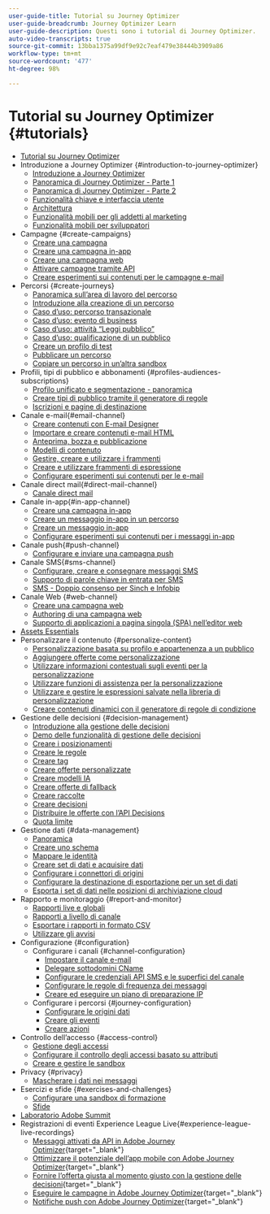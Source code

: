 ```yaml
---
user-guide-title: Tutorial su Journey Optimizer
user-guide-breadcrumb: Journey Optimizer Learn
user-guide-description: Questi sono i tutorial di Journey Optimizer.
auto-video-transcripts: true
source-git-commit: 13bba1375a99df9e92c7eaf479e38444b3909a86
workflow-type: tm+mt
source-wordcount: '477'
ht-degree: 98%

---
```



# Tutorial su Journey Optimizer {#tutorials}

+ [Tutorial su Journey Optimizer](/help/overview.md)
+ Introduzione a Journey Optimizer {#introduction-to-journey-optimizer}
   + [Introduzione a Journey Optimizer](/help/introduction/introduction.md)
   + [Panoramica di Journey Optimizer - Parte 1](/help/introduction/journey-optimizer-overview-part-1.md)
   + [Panoramica di Journey Optimizer - Parte 2](/help/introduction/journey-optimizer-overview-part-2.md)
   + [Funzionalità chiave e interfaccia utente](/help/introduction/key-capabilities-and-user-interface.md)
   + [Architettura](/help/introduction/architecture.md)
   + [Funzionalità mobili per gli addetti al marketing](/help/channels/mobile-capabilities.md)
   + [Funzionalità mobili per sviluppatori](/help/channels/mobile-capabilities-for-developers.md)
+ Campagne {#create-campaigns}
   + [Creare una campagna](/help/create-campaigns/create-a-campaign.md)
   + [Creare una campagna in-app](/help/create-campaigns/in-app.md)
   + [Creare una campagna web](https://experienceleague.adobe.com/docs/journey-optimizer-learn/tutorials/web-channel/create-a-web-campaign.html?lang=it)
   + [Attivare campagne tramite API](/help/create-campaigns/api-triggered-campaigns.md)
   + [Creare esperimenti sui contenuti per le campagne e-mail](/help/create-campaigns/content-experiments.md)
+ Percorsi {#create-journeys}
   + [Panoramica sull’area di lavoro del percorso](/help/create-journeys/overview-over-the-journey-canvas.md)
   + [Introduzione alla creazione di un percorso](/help/create-journeys/introduction-to-building-a-journey.md)
   + [Caso d’uso: percorso transazionale](/help/create-journeys/use-case-transactional-journey.md)
   + [Caso d’uso: evento di business](/help/create-journeys/use-case-business-event.md)
   + [Caso d’uso: attività “Leggi pubblico”](/help/create-journeys/use-case-read-audience.md)
   + [Caso d’uso: qualificazione di un pubblico](/help/create-journeys/use-case-audience-qualification.md)
   + [Creare un profilo di test](/help/create-journeys/test-a-journey.md)
   + [Pubblicare un percorso](/help/create-journeys/publish-a-journey.md)
   + [Copiare un percorso in un’altra sandbox](/help/create-journeys/copy-a-journey.md)
+ Profili, tipi di pubblico e abbonamenti {#profiles-audiences-subscriptions}
   + [Profilo unificato e segmentazione - panoramica](/help/profiles-audiences-subscriptions/unified-profile-and-segmentation-overview.md)
   + [Creare tipi di pubblico tramite il generatore di regole](/help/profiles-audiences-subscriptions/create-audiences-using-the-rule-builder.md)
   + [Iscrizioni e pagine di destinazione](/help/subscriptions-and-landing-pages.md)
+ Canale e-mail{#email-channel}
   + [Creare contenuti con E-mail Designer](/help/channels/create-content-with-the-email-designer.md)
   + [Importare e creare contenuti e-mail HTML](/help/channels/import-and-author-html-email-content.md)
   + [Anteprima, bozza e pubblicazione](/help/channels/preview-proof-and-publish.md)
   + [Modelli di contenuto](/help/channels/content-templates.md)
   + [Gestire, creare e utilizzare i frammenti](/help/content-management/manage-author-use-fragments.md)
   + [Creare e utilizzare frammenti di espressione](/help/content-management/expression-fragments.md)
   + [Configurare esperimenti sui contenuti per le e-mail](/help/experimentation/content-experiments-for-emails.md)
+ Canale direct mail{#direct-mail-channel}
   + [Canale direct mail](/help/channels/direct-mail.md)
+ Canale in-app{#in-app-channel}
   + [Creare una campagna in-app](/help/channels/create-an-in-app-campaign.md)
   + [Creare un messaggio in-app in un percorso](/help/channels/create-an-in-app-message-in-a-journey.md)
   + [Creare un messaggio in-app](/help/channels/author-in-app-messages.md)
   + [Configurare esperimenti sui contenuti per i messaggi in-app](/help/experimentation/content-experiments-for-in-app-messages.md)
+ Canale push{#push-channel}
   + [Configurare e inviare una campagna push](/help/channels/create-a-push-campaign.md)
+ Canale SMS{#sms-channel}
   + [Configurare, creare e consegnare messaggi SMS](/help/channels/author-sms-messages.md)
   + [Supporto di parole chiave in entrata per SMS](/help/channels/inbound-keyword-support-for-sms.md)
   + [SMS - Doppio consenso per Sinch e Infobip](/help/channels/sms-double-opt-in.md)
+ Canale Web {#web-channel}
   + [Creare una campagna web](/help/channels/create-a-web-campaign.md)
   + [Authoring di una campagna web](/help/channels/author-a-web-campaign.md)
   + [Supporto di applicazioni a pagina singola (SPA) nell’editor web](/help/channels/singel-page-application-support.md)
+ [Assets Essentials](/help/assets-essentials-overview.md)
+ Personalizzare il contenuto {#personalize-content}
   + [Personalizzazione basata su profilo e appartenenza a un pubblico](/help/personalize-content/profile-and-audience-membership-based-personalization.md)
   + [Aggiungere offerte come personalizzazione](/help/personalize-content/add-offer-decisioning-to-messages.md)
   + [Utilizzare informazioni contestuali sugli eventi per la personalizzazione](/help/personalize-content/use-contextual-event-information-for-personalization.md)
   + [Utilizzare funzioni di assistenza per la personalizzazione](/help/personalize-content/use-helper-functions-for-personalization.md)
   + [Utilizzare e gestire le espressioni salvate nella libreria di personalizzazione](/help/personalize-content/use-and-manage-saved-expressions-in-personalization-library.md)
   + [Creare contenuti dinamici con il generatore di regole di condizione](/help/personalize-content/create-dynamic-content.md)
+ Gestione delle decisioni {#decision-management}
   + [Introduzione alla gestione delle decisioni](/help/decision-management/introduction-to-decision-management.md)
   + [Demo delle funzionalità di gestione delle decisioni](/help/decision-management/demo-of-decision-management-capabilities.md)
   + [Creare i posizionamenti](/help/decision-management/create-placements.md)
   + [Creare le regole](/help/decision-management/create-rules.md)
   + [Creare tag](/help/decision-management/create-tags.md)
   + [Creare offerte personalizzate](/help/decision-management/create-personalized-offers.md)
   + [Creare modelli IA](/help/decision-management/create-ai-models.md)
   + [Creare offerte di fallback](/help/decision-management/create-fallback-offers.md)
   + [Creare raccolte](/help/decision-management/create-collections.md)
   + [Creare decisioni](/help/decision-management/create-decisions.md)
   + [Distribuire le offerte con l’API Decisions](/help/decision-management/deliver-offers-with-the-decisions-api.md)
   + [Quota limite](/help/decision-management/frequency-capping.md)
+ Gestione dati {#data-management}
   + [Panoramica](/help/data-management/set-up-data-overview.md)
   + [Creare uno schema](/help/data-management/create-schema.md)
   + [Mappare le identità](/help/data-management/map-identities.md)
   + [Creare set di dati e acquisire dati](/help/data-management/create-datasets-and-ingest-data.md)
   + [Configurare i connettori di origini](/help/data-management/configure-source-connectors.md)
   + [Configurare la destinazione di esportazione per un set di dati](/help/data-management/configure-dataset-export-destination.md)
   + [Esporta i set di dati nelle posizioni di archiviazione cloud](/help/data-management/export-datasets.md)
+ Rapporto e monitoraggio {#report-and-monitor}
   + [Rapporti live e globali](/help/report-and-monitor/live-and-global-reports.md)
   + [Rapporti a livello di canale](/help/report-and-monitor/channel-level-reports.md)
   + [Esportare i rapporti in formato CSV](/help/report-and-monitor/export-reports-in-csv-format.md)
   + [Utilizzare gli avvisi](/help/administration/alerts.md)
+ Configurazione {#configuration}
   + Configurare i canali {#channel-configuration}
      + [Impostare il canale e-mail](/help/set-up-channels/set-up-email-channel.md)
      + [Delegare sottodomini CName](/help/set-up-channels/delegate-cname-subdomains.md)
      + [Configurare le credenziali API SMS e le superfici del canale](/help/set-up-channels/set-up-sms-channel.md)
      + [Configurare le regole di frequenza dei messaggi](/help/administration/configure-frequency-rules.md)
      + [Creare ed eseguire un piano di preparazione IP](/help/administration/create-and-execute-an-ip-warmup-plan.md)
   + Configurare i percorsi {#journey-configuration}
      + [Configurare le origini dati](/help/set-up-journeys/configure-data-sources.md)
      + [Creare gli eventi](/help/set-up-journeys/create-events.md)
      + [Creare azioni](/help/set-up-journeys/create-actions.md)
+ Controllo dell’accesso {#access-control}
   + [Gestione degli accessi](/help/set-up-access/access-management.md)
   + [Configurare il controllo degli accessi basato su attributi](/help/administration/attribute-based-access-control.md)
   + [Creare e gestire le sandbox](/help/set-up-access/create-and-manage-sandboxes.md)
+ Privacy {#privacy}
   + [Mascherare i dati nei messaggi](/help/privacy/mask-data-in-messages.md)
+ Esercizi e sfide {#exercises-and-challenges}
   + [Configurare una sandbox di formazione](https://experienceleague.adobe.com/docs/journey-optimizer-learn/configure-a-training-sandbox/introduction-and-prerequisites.html?lang=it)
   + [Sfide](https://experienceleague.adobe.com/docs/journey-optimizer-learn/challenges/introduction-and-prerequisites.html?lang=it)
+ [Laboratorio Adobe Summit](/help/summit-lab-731/l731-assets.md)
+ Registrazioni di eventi Experience League Live{#experience-league-live-recordings}
   + [Messaggi attivati da API in Adobe Journey Optimizer](https://experienceleague.adobe.com/docs/events/experience-league-live-recordings/episodes/exl-live-episode-8-23-23.html?lang=it){target="_blank"}
   + [Ottimizzare il potenziale dell’app mobile con Adobe Journey Optimizer](https://experienceleague.adobe.com/docs/events/experience-league-live-recordings/episodes/exl-live-episode-5-24-23.html?lang=it){target="_blank"}
   + [Fornire l’offerta giusta al momento giusto con la gestione delle decisioni](https://experienceleague.adobe.com/docs/events/experience-league-live-recordings/episodes/exl-live-episode-10-25-22.html?lang=it){target="_blank"}
   + [Eseguire le campagne in Adobe Journey Optimizer](https://experienceleague.adobe.com/docs/events/experience-league-live-recordings/episodes/exl-live-episode-09-22-22.html?lang=it){target="_blank"}
   + [Notifiche push con Adobe Journey Optimizer](https://experienceleague.adobe.com/docs/events/experience-league-live-recordings/episodes/exl-live-episode-05-12-22.html?lang=it){target="_blank"}
